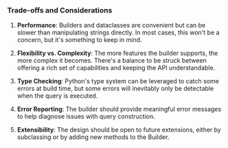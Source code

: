 ### Trade-offs and Considerations

1. **Performance**: Builders and dataclasses are convenient but can be slower than manipulating strings directly. In most cases, this won't be a concern, but it's something to keep in mind.
  
2. **Flexibility vs. Complexity**: The more features the builder supports, the more complex it becomes. There's a balance to be struck between offering a rich set of capabilities and keeping the API understandable.
  
3. **Type Checking**: Python's type system can be leveraged to catch some errors at build time, but some errors will inevitably only be detectable when the query is executed.

4. **Error Reporting**: The builder should provide meaningful error messages to help diagnose issues with query construction.

5. **Extensibility**: The design should be open to future extensions, either by subclassing or by adding new methods to the Builder.

